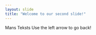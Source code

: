 ```yaml
---
layout: slide
title: "Welcome to our second slide!"
---
```

Mans Teksts
Use the left arrow to go back!